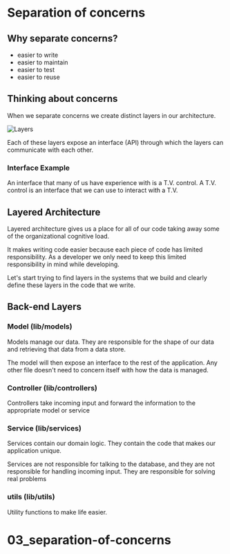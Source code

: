 # Separation of concerns

## Why separate concerns?

* easier to write
* easier to maintain
* easier to test
* easier to reuse

## Thinking about concerns

When we separate concerns we create distinct layers in our architecture.

![Layers](https://alchemycodelab.s3.us-west-2.amazonaws.com/Layers.png)

Each of these layers expose an interface (API) through which the
layers can communicate with each other.

### Interface Example

An interface that many of us have experience with is a T.V. control.
A T.V. control is an interface that we can use to interact with a T.V.

## Layered Architecture

Layered architecture gives us a place for all of our code taking away some of the organizational
cognitive load.

It makes writing code easier because each piece of code has limited responsibility. As a developer
we only need to keep this limited responsibility in mind while developing.

Let's start trying to find layers in the systems that we build and
clearly define these layers in the code that we write.

## Back-end Layers

### Model (lib/models)

Models manage our data. They are responsible for the shape of our data 
and retrieving that data from a data store.

The model will then expose an interface to the rest of the application.
Any other file doesn't need to concern itself with how the data is
managed.

### Controller (lib/controllers)

Controllers take incoming input and forward the information to the
appropriate model or service

### Service (lib/services)

Services contain our domain logic. They contain the code that makes
our application unique.

Services are not responsible for talking to the database, and they are
not responsible for handling incoming input. They are responsible for
solving real problems

### utils (lib/utils)

Utility functions to make life easier.
# 03_separation-of-concerns
